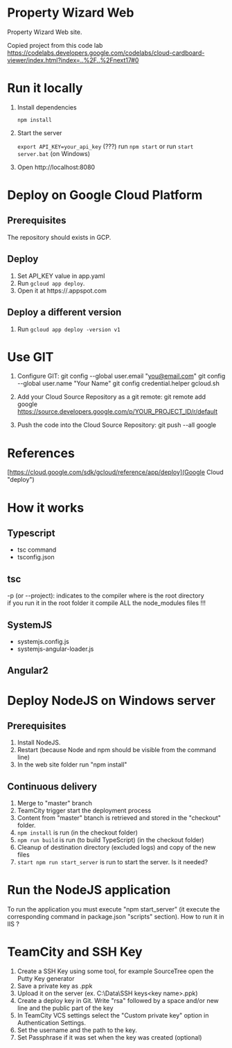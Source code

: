 # Property Wizard Web

Property Wizard Web site.

Copied project from this code lab
https://codelabs.developers.google.com/codelabs/cloud-cardboard-viewer/index.html?index=..%2F..%2Fnext17#0

# Run it locally

1. Install dependencies

    `npm install`

2. Start the server

    `export API_KEY=your_api_key`  (???)
    run `npm start` or run `start server.bat` (on Windows)

3. Open http://localhost:8080

# Deploy on Google Cloud Platform

## Prerequisites

The repository should exists in GCP.

## Deploy

1. Set API_KEY value in app.yaml
2. Run `gcloud app deploy`.
3. Open it at https://<your-project-id>.appspot.com

## Deploy a different version

1. Run `gcloud app deploy -version v1`

# Use GIT

1. Configure GIT:
git config --global user.email "you@email.com"
git config --global user.name "Your Name"
git config credential.helper gcloud.sh

2. Add your Cloud Source Repository as a git remote:
git remote add google https://source.developers.google.com/p/YOUR_PROJECT_ID/r/default

3. Push the code into the Cloud Source Repository:
git push --all google

# References

[https://cloud.google.com/sdk/gcloud/reference/app/deploy](Google Cloud "deploy")


# How it works

## Typescript

- tsc command
- tsconfig.json

## tsc

-p (or --project): indicates to the compiler where is the root directory   
if you run it in the root folder it compile ALL the node_modules files !!!


## SystemJS

- systemjs.config.js
- systemjs-angular-loader.js

## Angular2


# Deploy NodeJS on Windows server

## Prerequisites

1. Install NodeJS.
1. Restart (because Node and npm should be visible from the command line)
1. In the web site folder run "npm install"

## Continuous delivery

1. Merge to "master" branch
1. TeamCity trigger start the deployment process
1. Content from "master" btanch is retrieved and stored in the "checkout" folder.
1. `npm install` is run (in the checkout folder)
1. `npm run build` is run (to build TypeScript) (in the checkout folder)
1. Cleanup of destination directory (excluded logs) and copy of the new files
1. `start npm run start_server` is run to start the server. Is it needed?


# Run the NodeJS application

To run the application you must execute "npm start_server" (it execute the corresponding command in package.json "scripts" section).
How to run it in IIS ?

# TeamCity and SSH Key

1. Create a SSH Key using some tool, for example SourceTree open the Putty Key generator
1. Save a private key as <key name>.ppk
1. Upload it on the server (ex. C:\Data\SSH keys\<key name>.ppk)
1. Create a deploy key in Git.
    Write "rsa" followed by a space and/or new line and the public part of the key
1. In TeamCity VCS settings select the "Custom private key" option in Authentication Settings.
1. Set the username and the path to the key.
1. Set Passphrase if it was set when the key was created (optional)